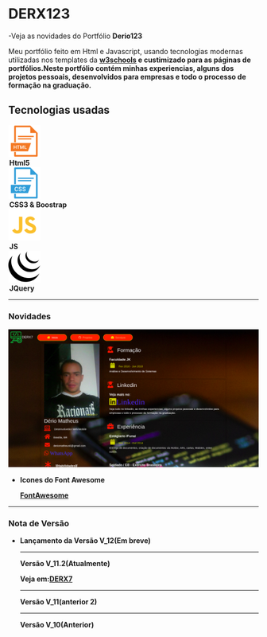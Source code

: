 # DERX123

-Veja as novidades do Portfólio <b>Derio123</b>
<p>Meu portfólio feito em Html e Javascript, usando tecnologias modernas utilizadas nos templates da
 <strong><a href="https://www.w3schools.com/">w3schools</a><strong> e custimizado para as
 páginas de portfólios.Neste portfólio contém minhas experiencias, alguns dos projetos pessoais, desenvolvidos
para empresas e todo o processo de formação na graduação.</p>
<h2>Tecnologias usadas</h2>

<p>
    <label><img src="imgs/html5.png"><legend>Html5</legend></label>
    <label><img src="imgs/css3.png"><legend>CSS3 & Boostrap</legend></label>
    <label><img src="imgs/js.png"><legend>JS</legend></label>
    <label><img src="imgs/jquery.png"><legend>JQuery</legend></label>
<p>
    
<hr>

<h3>Novidades</h3>
<img src="imgs/Projetos/PortfolioAutal.png">
<ul>
<li>
    <p>Icones do Font Awesome</p>
    <a href="https://fontawesome.com/icons" target="_blank">FontAwesome</a>
</li>

</ul>

<hr>
<h3>Nota de Versão</h3>
<ul>
<li>
    <p>Lançamento da Versão V_12(Em breve)</p>
    <hr>
    <p>Versão V_11.2(Atualmente)</p>
    <p>Veja em:<a href="https://derio123.github.io/DERX7/" target="_blank">DERX7</a></p>
    <hr>
    <p>Versão V_11(anterior 2)</p>
    <hr>
    <p>Versão V_10(Anterior)</p>
</li>
</ul>
